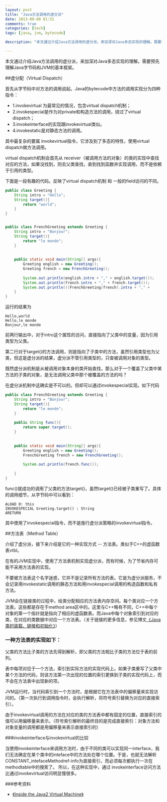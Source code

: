 ```yaml
---
layout: post
title: "Java方法调用的虚分派"
date: 2013-09-08 01:51
comments: true
categories: [tech]
tags: [java, jvm, bytecode]

description: "本文通过介绍Java方法调用的虚分派，来加深对Java多态实现的理解。需要预先理解Java字节码和JVM的基本框架。java virtual dispatch, method table. invokevirtual invokespecial invokeinteface invokestatic"

---
```


本文通过介绍Java方法调用的虚分派，来加深对Java多态实现的理解。需要预先理解Java字节码和JVM的基本框架。

##虚分配（Virtual Dispatch）

首先从字节码中对方法的调用说起。Java的bytecode中方法的调用实现分为四种指令：

* 1.invokevirtual 为最常见的情况，包含virtual dispatch机制； 
* 2.invokespecial是作为对private和构造方法的调用，绕过了virtual dispatch；
* 3.invokeinterface的实现跟invokevirtual类似。
* 4.invokestatic是对静态方法的调用。

其中最复杂的要属 invokevirtual指令，它涉及到了多态的特性，使用virtual dispatch做方法调用。

virtual dispatch机制会首先从 receiver（被调用方法的对象）的类的实现中查找对应的方法，如果没找到，则去父类查找，直到找到函数并实现调用，而不是依赖于引用的类型。

下面是一段有趣的代码。反映了virtual dispatch机制 和 一般的field访问的不同。
```java
public class Greeting {  
    String intro = "Hello";  
    String target(){  
        return "world";  
    }  
}  


public class FrenchGreeting extends Greeting {  
    String intro = "Bonjour";  
    String target(){  
        return "le monde";  
    }  
      
      
    public static void main(String[] args){  
        Greeting english = new Greeting();  
        Greeting french = new FrenchGreeting();  
          
        System.out.println(english.intro + "," + english.target());  
        System.out.println(french.intro + "," + french.target());  
        System.out.println(((FrenchGreeting)french).intro + "," + 		((FrenchGreeting)french).target());  
    }  
}  
```
运行的结果为
```
Hello,world  
Hello,le monde  
Bonjour,le monde  
```

前两行输出中，对于intro这个属性的访问，直接指向了父类中的变量，因为引用类型为父类。

第二行对于target()的方法调用，则是指向了子类中的方法，虽然引用类型也为父类，但这是虚分派的结果，虚分派不管引用类型的，只查被调用对象的类型。

既然虚分派机制是从被调用对象本身的类开始查找，那么对于一个覆盖了父类中某方法的子类的对象，是无法调用父类中那个被覆盖的方法的吗？

在虚分派机制中这确实是不可以的。但却可以通过invokespecial实现。如下代码

```java
public class FrenchGreeting extends Greeting {  
    String intro = "Bonjour";  
    String target(){  
        return "le monde";  
    }  
      
    public String func(){  
        return super.target();  
    }  
      
      
    public static void main(String[] args){  
        Greeting english = new Greeting();  
        FrenchGreeting french = new FrenchGreeting();  
          
        System.out.println(french.func());  
          
    }  
}  
```
<!--more-->
func()就成功的调用了父类的方法target()，虽然target()已经被子类重写了。具体的调用细节，从字节码中可以看到：

```
ALOAD 0: this  
INVOKESPECIAL Greeting.target() : String  
ARETURN  
```
其中使用了invokespecial指令，而不是施行虚分派策略的invokevirtual指令。


##方法表（Method Table）

介绍了虚分派，接下来介绍是它的一种实现方式 -- 方法表。类似于C++的虚函数表vtbl。

在有的JVM实现中，使用了方法表机制实现虚分派，而有时候，为了节省内存可能不采用方法表的实现。

不要被方法表这个名字迷惑，它并不是记录所有方法的表。它是为虚分派服务，不会记录用invokestatic调用的静态方法和用invokespecial调用的构造函数和私有方法。

JVM会在链接类的过程中，给类分配相应的方法表内存空间。每个类对应一个方法表。这些都是存在于method area区中的。这里与C++略有不同，C++中每个对象的第一个指针就是指向了相应的虚函数表。而Java中每个对象索引到对应的类，在对应的类数据中对应一个方法表。（关于链接的更多信息，参见博文[《Java类的装载、链接和初始化》](http://localhost:4000/blog/2013/09/08/java-class-loading-linking-and-initialising/)）

### 一种方法表的实现如下：

父类的方法比子类的方法先得到解析，即父类的方法相比子类的方法位于表的前列。

表中每项对应于一个方法，索引到实际方法的实现代码上。如果子类重写了父类中某个方法的代码，则该方法第一次出现的位置的索引更换到子类的实现代码上，而不会在方法表中出现新的项。

JVM运行时，当代码索引到一个方法时，是根据它在方法表中的偏移量来实现访问的。（第一次执行到调用指令时，会执行解析，将符号索引替换为对应的直接索引）。

由于invokevirtual调用的方法在对应的类的方法表中都有固定的位置，直接索引的值可以用偏移量来表示。（符号索引解析的最终目的是完成直接索引：对象方法和对象变量的调用都是用偏移量来表示直接索引的）

###invokeinterface与invokevirtual的比较

当使用invokeinterface来调用方法时，由于不同的类可以实现同一interface，我们无法确定在某个类中的inteface中的方法处在哪个位置。于是，也就无法解析 CONSTANT_intefaceMethodref-info为直接索引，而必须每次都执行一次在methodtable中的搜索了。
所以，在这种实现中，通过 invokeinterface访问方法比通过invokevirtua﻿﻿l访问明显慢很多。


###参考资料

* [《Inside the Java2 Virtual Machine》](http://book.douban.com/subject/1788390/)
